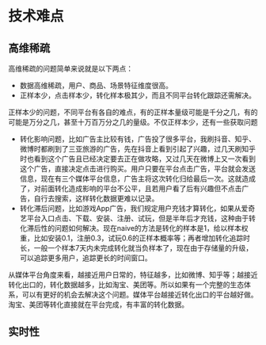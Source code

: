 # 技术难点

## 高维稀疏

高维稀疏的问题简单来说就是以下两点：

* 数据高维稀疏，用户、商品、场景特征维度很高。
* 正样本少，点击样本少，转化样本极其少，而且不同平台转化跟踪还需解决。

正样本少的问题，不同平台有各自的难点，有的正样本量级可能是千分之几，有的可能是万分之几，甚至十万百万分之几的量级。不仅正样本少，还有一些获取问题

* 转化影响问题，比如广告主比较有钱，广告投了很多平台，我刷抖音、知乎、微博时都刷到了三亚旅游的广告，先在抖音上看到引起了兴趣，过几天刷知乎时也看到这个广告且已经决定要去正在做攻略，又过几天在微博上又一次看到这个广告，直接决定点击进行购买。用户只要在平台点击广告，平台就会发送信息，现在有三个媒体平台信息，广告主将这次转化归给最后一次。这就造成了，对前面转化造成影响的平台不公平，且若用户看了后有兴趣但不点击广告，自行去搜索，这样转化数据更难以记录。
* 转化滞后问题，比如游戏App广告，我们规定用户充钱才算转化，如果从爱奇艺平台入口点击、下载、安装、注册、试玩，但是半年后才充钱，这种由于转化滞后性的问题如何解决。现在naive的方法是转化的样本是1，给以样本权重，比如安装0.1，注册0.3，试玩0.6的正样本概率等；再者增加转化追踪时长，一般一个样本7天内未完成转化就当负样本了，现在由于存储量的升级，可以追踪更多用户，追踪更长的时间窗口。

从媒体平台角度来看，越接近用户日常的，特征越多，比如微博、知乎等；越接近转化出口的，转化数据越多，比如淘宝、美团等。所以如果有一个完整的生态体系，可以有更好的机会去解决这个问题。媒体平台越接近转化出口的平台越好做。淘宝、美团等转化直接就在平台完成，有丰富的转化数据。

## 实时性

